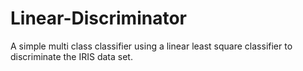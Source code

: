 # Linear-Discriminator
A simple multi class classifier using a linear least square classifier to discriminate the IRIS data set.
